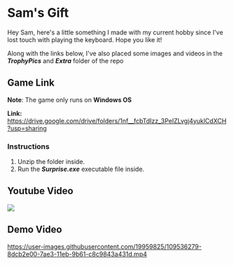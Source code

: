 # Sam's Gift

Hey Sam, here's a little something I made with my current hobby since I've lost touch with playing the keyboard. Hope you like it!

Along with the links below, I've also placed some images and videos in the ***TrophyPics*** and ***Extra*** folder of the repo

## Game Link

**__Note__**: The game only runs on **Windows OS**

**Link:** https://drive.google.com/drive/folders/1nf__fcbTdIzz_3PeIZLvgj4yuklCdXCH?usp=sharing

### Instructions

1. Unzip the folder inside.
2. Run the ***Surprise.exe*** executable file inside.

## Youtube Video

[![](http://img.youtube.com/vi/aSYrT2zAuyg/0.jpg)](http://www.youtube.com/watch?v=aSYrT2zAuyg "")


## Demo Video

https://user-images.githubusercontent.com/19959825/109536279-8dcb2e00-7ae3-11eb-9b61-c8c9843a431d.mp4

